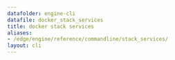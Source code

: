 ```yaml
---
datafolder: engine-cli
datafile: docker_stack_services
title: docker stack services
aliases:
- /edge/engine/reference/commandline/stack_services/
layout: cli
---
```


<!--
This page is automatically generated from Docker's source code. If you want to
suggest a change to the text that appears here, open a ticket or pull request
in the source repository on GitHub:

https://github.com/docker/cli
-->